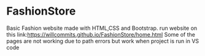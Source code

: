 # FashionStore
Basic Fashion website made with HTML,CSS and Bootstrap.
run website on this link:https://willcommits.github.io/FashionStore/home.html
Some of the pages are not working due to path errors but work when project is run in VS code
